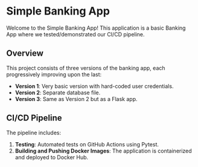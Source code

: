 # Simple Banking App

Welcome to the Simple Banking App! This application is a basic Banking App where we tested/demonstrated our CI/CD pipeline.

## Overview

This project consists of three versions of the banking app, each progressively improving upon the last:

- **Version 1**: Very basic version with hard-coded user credentials.
- **Version 2**: Separate database file. 
- **Version 3**: Same as Version 2 but as a Flask app. 

## CI/CD Pipeline

The pipeline includes:

1. **Testing**: Automated tests on GitHub Actions using Pytest. 
2. **Building and Pushing Docker Images**: The application is containerized and deployed to Docker Hub. 
